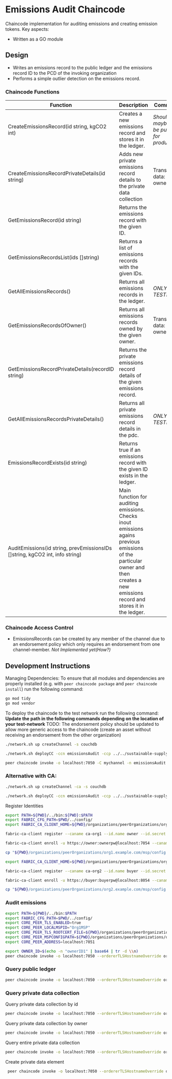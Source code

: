 # Emissions Audit Chaincode

Chaincode implementation for auditing emissions and creating emission tokens.
Key aspects:
- Written as a GO module

## Design
- Writes an emissions record to the public ledger and the emissions record ID to the PCD of the invoking organization
- Performs a simple outlier detection on the emissions record. 

### Chaincode Functions
| Function | Description | Comment |
| --- | --- | --- |
| CreateEmissionsRecord(id string, kgCO2 int) |  Creates a new emissions record and stores it in the ledger. | *Should maybe not be public for production*
| CreateEmissionsRecordPrivateDetails(id string) | Adds new private emissions record details to the private data collection | Transient data: ownerID |
| GetEmissionsRecord(id string) | Returns the emissions record with the given ID. | 
| GetEmissionsRecordsList(ids []string) | Returns a list of emissions records with the given IDs. | |
| GetAllEmissionsRecords() | Returns all emissions records in the ledger. | *ONLY FOR TESTING*
| GetEmissionsRecordsOfOwner() | Returns all emissions records owned by the given owner. | Transient data: ownerID |
| GetEmissionsRecordPrivateDetails(recordID string) | Returns the private emissions record details of the given emissions record. |  | 
| GetAllEmissionsRecordsPrivateDetails() | Returns all private emissions record details in the pdc. | *ONLY FOR TESTING* |
| EmissionsRecordExists(id string) | Returns true if an emissions record with the given ID exists in the ledger. |
| AuditEmissions(id string, prevEmissionsIDs []string, kgCO2 int, info string) | Main function for auditing emissions. Checks inout emissions agains previous emissions of the particular owner and then creates a new emissions record and stores it in the ledger. 

### Chaincode Access Control
- EmissionsRecords can be created by any member of the channel due to an endorsement policy which only requires an endorsement from one channel-member. *Not Implemented yet(How?)*

## Development Instructions
Managing Dependencies:
To ensure that all modules and dependencies are properly installed (e.g. with `peer chaincode package` and  `peer chaincode install`) run the following command:
```bash
go mod tidy
go mod vendor
```
To deploy the chaincode to the test network run the following command:
**Update the path in the following commands depending on the location of your test-network**
TODO: The endorsement policy should be updated to allow more generic access to the chaincode (create an asset without receiving an endorsement from the other organization)
```bash
./network.sh up createChannel -s couchdb
```
```bash
./network.sh deployCC -ccn emissionsAudit -ccp ../../sustainable-supply-chain/chaincode/emissionsAudit -ccl go -ccep "OR('Org1MSP.peer','Org2MSP.peer')" -cccg ../../sustainable-supply-chain/chaincode/emissionsAudit/collections_config.json
```
```bash
peer chaincode invoke -o localhost:7050 -C mychannel -n emissionsAudit -c '{"function":"AuditEmissions","Args":["id1", "owner1", "99", "info string"]}' --transient "{\"ownerID\":\"$OWNER_ID\"}"
```


### Alternative with CA: 
```bash
./network.sh up createChannel -ca -s couchdb
```
```bash
./network.sh deployCC -ccn emissionsAudit -ccp ../../sustainable-supply-chain/chaincode/emissionsAudit -ccl go -ccep "OR('Org1MSP.peer','Org2MSP.peer')" -cccg ../../sustainable-supply-chain/chaincode/collections_config.json
```
Register Identities
```bash
export PATH=${PWD}/../bin:${PWD}:$PATH
export FABRIC_CFG_PATH=$PWD/../config/
export FABRIC_CA_CLIENT_HOME=${PWD}/organizations/peerOrganizations/org1.example.com/
```
```bash
fabric-ca-client register --caname ca-org1 --id.name owner --id.secret ownerpw --id.type client --tls.certfiles "${PWD}/organizations/fabric-ca/org1/tls-cert.pem"
```
```bash
fabric-ca-client enroll -u https://owner:ownerpw@localhost:7054 --caname ca-org1 -M "${PWD}/organizations/peerOrganizations/org1.example.com/users/owner@org1.example.com/msp" --tls.certfiles "${PWD}/organizations/fabric-ca/org1/tls-cert.pem"
```
```bash
cp "${PWD}/organizations/peerOrganizations/org1.example.com/msp/config.yaml" "${PWD}/organizations/peerOrganizations/org1.example.com/users/owner@org1.example.com/msp/config.yaml"
```
```bash
export FABRIC_CA_CLIENT_HOME=${PWD}/organizations/peerOrganizations/org2.example.com/
```
```bash
fabric-ca-client register --caname ca-org2 --id.name buyer --id.secret buyerpw --id.type client --tls.certfiles "${PWD}/organizations/fabric-ca/org2/tls-cert.pem"
```
```bash
fabric-ca-client enroll -u https://buyer:buyerpw@localhost:8054 --caname ca-org2 -M "${PWD}/organizations/peerOrganizations/org2.example.com/users/buyer@org2.example.com/msp" --tls.certfiles "${PWD}/organizations/fabric-ca/org2/tls-cert.pem"
```
```bash
cp "${PWD}/organizations/peerOrganizations/org2.example.com/msp/config.yaml" "${PWD}/organizations/peerOrganizations/org2.example.com/users/buyer@org2.example.com/msp/config.yaml"
```

### Audit emissions
```bash
export PATH=${PWD}/../bin:$PATH
export FABRIC_CFG_PATH=$PWD/../config/
export CORE_PEER_TLS_ENABLED=true
export CORE_PEER_LOCALMSPID="Org1MSP"
export CORE_PEER_TLS_ROOTCERT_FILE=${PWD}/organizations/peerOrganizations/org1.example.com/peers/peer0.org1.example.com/tls/ca.crt
export CORE_PEER_MSPCONFIGPATH=${PWD}/organizations/peerOrganizations/org1.example.com/users/owner@org1.example.com/msp
export CORE_PEER_ADDRESS=localhost:7051
```
```bash
export OWNER_ID=$(echo -n "ownerID1" | base64 | tr -d \\n)
peer chaincode invoke -o localhost:7050 --ordererTLSHostnameOverride orderer.example.com --tls --cafile "${PWD}/organizations/ordererOrganizations/example.com/orderers/orderer.example.com/msp/tlscacerts/tlsca.example.com-cert.pem" -C mychannel -n emissionsAudit -c '{"function":"AuditEmissions","Args":["id1", "[]", "99", "info string"]}' --transient "{\"ownerID\":\"$OWNER_ID\"}"
```

### Query public ledger
```bash
peer chaincode invoke -o localhost:7050 --ordererTLSHostnameOverride orderer.example.com --tls --cafile "${PWD}/organizations/ordererOrganizations/example.com/orderers/orderer.example.com/msp/tlscacerts/tlsca.example.com-cert.pem" -C mychannel -n emissionsAudit -c '{"function":"GetAllEmissionsRecords","Args":[]}' 
```
### Query private data collection
Query private data collection by id
```bash
peer chaincode invoke -o localhost:7050 --ordererTLSHostnameOverride orderer.example.com --tls --cafile "${PWD}/organizations/ordererOrganizations/example.com/orderers/orderer.example.com/msp/tlscacerts/tlsca.example.com-cert.pem" -C mychannel -n emissionsAudit -c '{"function":"AllEmissionsRecordPrivateDetails","Args":["id1"]}'
```
Query private data collection by owner
```bash
peer chaincode invoke -o localhost:7050 --ordererTLSHostnameOverride orderer.example.com --tls --cafile "${PWD}/organizations/ordererOrganizations/example.com/orderers/orderer.example.com/msp/tlscacerts/tlsca.example.com-cert.pem" -C mychannel -n emissionsAudit -c '{"function":"GetEmissionsRecordsOfOwner","Args":[]}' --transient "{\"ownerID\":\"$OWNER_ID\"}"
```
Query entire private data collection
```bash
peer chaincode invoke -o localhost:7050 --ordererTLSHostnameOverride orderer.example.com --tls --cafile "${PWD}/organizations/ordererOrganizations/example.com/orderers/orderer.example.com/msp/tlscacerts/tlsca.example.com-cert.pem" -C mychannel -n emissionsAudit -c '{"function":"GetAllEmissionsRecordsPrivateDetails","Args":[]}'
```

Create private data element
```bash
 peer chaincode invoke -o localhost:7050 --ordererTLSHostnameOverride orderer.example.com --tls --cafile "${PWD}/organizations/ordererOrganizations/example.com/orderers/orderer.example.com/msp/tlscacerts/tlsca.example.com-cert.pem" -C mychannel -n emissionsAudit -c '{"function":"CreateEmissionsRecordPrivateDetails","Args":["id1"]}' --transient "{\"ownerID\":\"$OWNER_ID\"}"
 ```